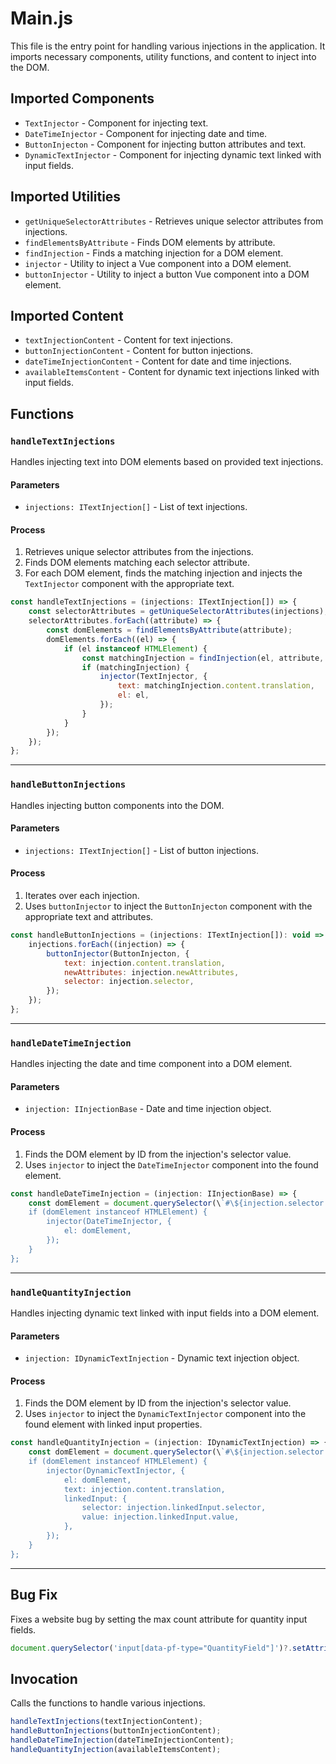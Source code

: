 # Main.js

This file is the entry point for handling various injections in the application. It imports necessary components, utility functions, and content to inject into the DOM.

## Imported Components

-   `TextInjector` - Component for injecting text.
-   `DateTimeInjector` - Component for injecting date and time.
-   `ButtonInjecton` - Component for injecting button attributes and text.
-   `DynamicTextInjector` - Component for injecting dynamic text linked with input fields.

## Imported Utilities

-   `getUniqueSelectorAttributes` - Retrieves unique selector attributes from injections.
-   `findElementsByAttribute` - Finds DOM elements by attribute.
-   `findInjection` - Finds a matching injection for a DOM element.
-   `injector` - Utility to inject a Vue component into a DOM element.
-   `buttonInjector` - Utility to inject a button Vue component into a DOM element.

## Imported Content

-   `textInjectionContent` - Content for text injections.
-   `buttonInjectionContent` - Content for button injections.
-   `dateTimeInjectionContent` - Content for date and time injections.
-   `availableItemsContent` - Content for dynamic text injections linked with input fields.

## Functions

### `handleTextInjections`

Handles injecting text into DOM elements based on provided text injections.

#### Parameters

-   `injections: ITextInjection[]` - List of text injections.

#### Process

1. Retrieves unique selector attributes from the injections.
2. Finds DOM elements matching each selector attribute.
3. For each DOM element, finds the matching injection and injects the `TextInjector` component with the appropriate text.

```javascript
const handleTextInjections = (injections: ITextInjection[]) => {
    const selectorAttributes = getUniqueSelectorAttributes(injections);
    selectorAttributes.forEach((attribute) => {
        const domElements = findElementsByAttribute(attribute);
        domElements.forEach((el) => {
            if (el instanceof HTMLElement) {
                const matchingInjection = findInjection(el, attribute, injections);
                if (matchingInjection) {
                    injector(TextInjector, {
                        text: matchingInjection.content.translation,
                        el: el,
                    });
                }
            }
        });
    });
};
```

---

### `handleButtonInjections`

Handles injecting button components into the DOM.

#### Parameters

-   `injections: ITextInjection[]` - List of button injections.

#### Process

1. Iterates over each injection.
2. Uses `buttonInjector` to inject the `ButtonInjecton` component with the appropriate text and attributes.

```javascript
const handleButtonInjections = (injections: ITextInjection[]): void => {
    injections.forEach((injection) => {
        buttonInjector(ButtonInjecton, {
            text: injection.content.translation,
            newAttributes: injection.newAttributes,
            selector: injection.selector,
        });
    });
};
```

---

### `handleDateTimeInjection`

Handles injecting the date and time component into a DOM element.

#### Parameters

-   `injection: IInjectionBase` - Date and time injection object.

#### Process

1. Finds the DOM element by ID from the injection's selector value.
2. Uses `injector` to inject the `DateTimeInjector` component into the found element.

```javascript
const handleDateTimeInjection = (injection: IInjectionBase) => {
    const domElement = document.querySelector(\`#\${injection.selector.value}\`);
    if (domElement instanceof HTMLElement) {
        injector(DateTimeInjector, {
            el: domElement,
        });
    }
};
```

---

### `handleQuantityInjection`

Handles injecting dynamic text linked with input fields into a DOM element.

#### Parameters

-   `injection: IDynamicTextInjection` - Dynamic text injection object.

#### Process

1. Finds the DOM element by ID from the injection's selector value.
2. Uses `injector` to inject the `DynamicTextInjector` component into the found element with linked input properties.

```javascript
const handleQuantityInjection = (injection: IDynamicTextInjection) => {
    const domElement = document.querySelector(\`#\${injection.selector.value}\`);
    if (domElement instanceof HTMLElement) {
        injector(DynamicTextInjector, {
            el: domElement,
            text: injection.content.translation,
            linkedInput: {
                selector: injection.linkedInput.selector,
                value: injection.linkedInput.value,
            },
        });
    }
};
```

---

## Bug Fix

Fixes a website bug by setting the max count attribute for quantity input fields.

```javascript
document.querySelector('input[data-pf-type="QuantityField"]')?.setAttribute('max', '5');
```

## Invocation

Calls the functions to handle various injections.

```javascript
handleTextInjections(textInjectionContent);
handleButtonInjections(buttonInjectionContent);
handleDateTimeInjection(dateTimeInjectionContent);
handleQuantityInjection(availableItemsContent);
```
